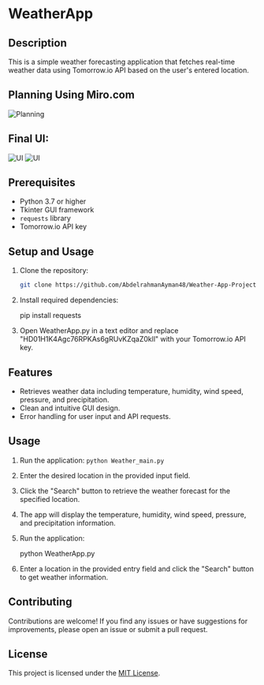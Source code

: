 # WeatherApp

## Description
This is a simple weather forecasting application that fetches real-time weather data using Tomorrow.io API based on the user's entered location.

## Planning Using Miro.com
![Planning](Final_Project/images/Planning.jpg)

## Final UI:
![UI](Final_Project/images/UI_1.jpeg)
![UI](Final_Project/images/UI_2.png)



## Prerequisites
- Python 3.7 or higher
- Tkinter GUI framework
- `requests` library
- Tomorrow.io API key

## Setup and Usage

1. Clone the repository:
   ```bash
   git clone https://github.com/AbdelrahmanAyman48/Weather-App-Project.git
   
   
2. Install required dependencies:

    pip install requests


3. Open WeatherApp.py in a text editor and replace "HD01H1K4Agc76RPKAs6gRUvKZqaZ0kll" with your Tomorrow.io API key.




## Features
- Retrieves weather data including temperature, humidity, wind speed, pressure, and precipitation.
- Clean and intuitive GUI design.
- Error handling for user input and API requests.

## Usage
1. Run the application: `python Weather_main.py`
2. Enter the desired location in the provided input field.
3. Click the "Search" button to retrieve the weather forecast for the specified location.
4. The app will display the temperature, humidity, wind speed, pressure, and precipitation information.


4. Run the application:

    python WeatherApp.py


5. Enter a location in the provided entry field and click the "Search" button to get weather information.



## Contributing
Contributions are welcome! If you find any issues or have suggestions for improvements, please open an issue or submit a pull request.

## License
This project is licensed under the [MIT License](LICENSE).
